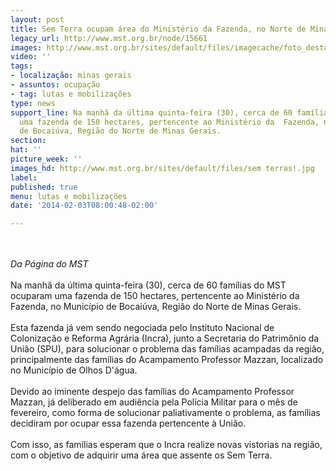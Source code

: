 ```yaml
---
layout: post
title: Sem Terra ocupam área do Ministério da Fazenda, no Norte de Minas Gerais
legacy_url: http://www.mst.org.br/node/15661
images: http://www.mst.org.br/sites/default/files/imagecache/foto_destaque/sem terras!.jpg
video: ''
tags:
- localização: minas gerais
- assuntos: ocupação
- tag: lutas e mobilizações
type: news
support_line: Na manhã da última quinta-feira (30), cerca de 60 famílias do MST  ocuparam
  uma fazenda de 150 hectares, pertencente ao Ministério da  Fazenda, no Município
  de Bocaiúva, Região do Norte de Minas Gerais.
section: 
hat: ''
picture_week: ''
images_hd: http://www.mst.org.br/sites/default/files/sem terras!.jpg
label: 
published: true
menu: lutas e mobilizações
date: '2014-02-03T08:00:48-02:00'

---
```

<p><br><em><br>Da Página do MST</em><br><br>Na manhã da última quinta-feira (30), cerca de 60 famílias do MST ocuparam uma fazenda de 150 hectares, pertencente ao Ministério da Fazenda, no Município de Bocaiúva, Região do Norte de Minas Gerais.<br><br>Esta fazenda já vem sendo negociada pelo Instituto Nacional de Colonização e Reforma Agrária (Incra), junto a Secretaria do Patrimônio da União (SPU), para solucionar o problema das famílias acampadas da região, principalmente das famílias do Acampamento Professor Mazzan, localizado no Município de Olhos D'água. <br><br>Devido ao iminente despejo das famílias do Acampamento Professor Mazzan, já deliberado em audiência pela Polícia Militar para o mês de fevereiro, como forma de solucionar paliativamente o problema, as famílias decidiram por ocupar essa fazenda pertencente à União.<br><br>Com isso, as famílias esperam que o Incra realize novas vistorias na região, com o objetivo de adquirir uma área que assente os Sem Terra.<br><br>&nbsp;</p>
